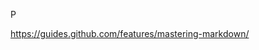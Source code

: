 P

https://guides.github.com/features/mastering-markdown/


<!---
afendisurya/afendisurya is a ✨ special ✨ repository because its `README.md` (this file) appears on your GitHub profile.
You can click the Preview link to take a look at your changes.
--->

